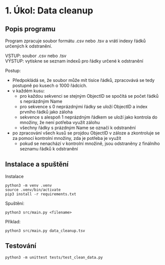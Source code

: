 # 1. Úkol: Data cleanup
## Popis programu
Program zpracuje soubor formátu .csv nebo .tsv a vrátí indexy řádků určených k odstranění.

VSTUP: soubor .csv nebo .tsv \
VÝSTUP: vytiskne se seznam indexů pro řádky určené k odstranění

Postup:
- Předpokládá se, že soubor může mít tisíce řádků, zpracovává se tedy postupně po kusech o 1000 řádcích.
- v každém kusu:
    - pro každou sekvenci se stejným ObjectID se spočítá se počet řádků s neprázdným Name
    - pro sekvence s 0 neprázdnými řádky se uloží ObjectID a index prvního řádků jako záloha
    - sekvence s alespoň 1 neprázdným řádkem se uloží jako kontrola do množiny, že není potřeba využít zálohu
    - všechny řádky s prázdným Name se označí k odstranění
- po zpracování všech kusů se projdou ObjectID v záloze a zkontroluje se za pomocí kontrolní množiny, zda je potřeba je využít
    - pokud se nenachází v kontrolní množině, jsou odstraněny z finálního seznamu řádků k odstranění


## Instalace a spuštění
Instalace
```
python3 -m venv .venv
source .venv/bin/activate
pip3 install -r requirements.txt
```
Spuštění:
```
python3 src/main.py <filename>
```
Příklad:
```
python3 src/main.py data_cleanup.tsv
```
## Testování
```
python3 -m unittest tests/test_clean_data.py
```